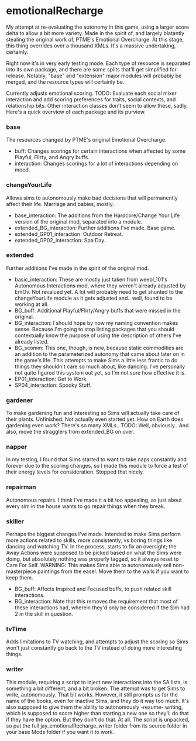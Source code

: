 # emotionalRecharge
My attempt at re-evaluating the autonomy in this game, using a larger score delta to allow a bit more variety.
Made in the spirit of, and largely blatantly stealing the original work of, PTME's Emotional Overcharge.
At this stage, this thing overrides over a thousand XMLs. It's a massive undertaking, certainly.

Right now it's in very early testing mode. Each type of resource is separated into its own package, and there are some splits that'll get simplified for release.
Notably, "base" and "extension" major modules will probably be merged, and the resource types will certainly be.

Currently adjusts emotional scoring.
TODO: Evaluate each social mixer interaction and add scoring preferences for traits, social contexts, and relationship bits. Other interaction classes don't seem to allow these, sadly.
Here's a quick overview of each package and its purview.

### base
The resources changed by PTME's original Emotional Overcharge.
* buff: Changes scorings for certain interactions when affected by some Playful, Flirty, and Angry buffs.
* interaction: Changes scorings for a lot of interactions depending on mood.

### changeYourLife
Allows sims to autonomously make bad decisions that will permanently affect their life. Marriage and babies, mostly.
* base_interaction: The additions from the Hardcore/Change Your Life version of the original mod, separated into a module.
* extended_BG_interaction: Further additions I've made. Base game.
* extended_GP01_interaction: Outdoor Retreat.
* extended_GP02_interaction: Spa Day.

### extended
Further additions I've made in the spirit of the original mod.
* basic_interaction: These are mostly just taken from weebl_101's Autonomous Interactions mod, where they weren't already adjusted by EmOv. Not revalued yet. A lot will probably need to get shunted to the changeYourLife module as it gets adjusted and.. well, found to be working at all.
* BG_buff: Additional Playful/Flirty/Angry buffs that were missed in the original.
* BG_interaction: I should hope by now my naming convention makes sense. Because I'm going to stop listing packages that you should contextually know the purpose of using the description of others I've already listed.
* BG_scomm: This one, though, is new, because static commodities are an addition to the parameterized autonomy that came about later on in the game's life. This attempts to make Sims a little less frantic to do things they shouldn't care so much about, like dancing. I've personally not quite figured this system out yet, so I'm not sure how effective it is.
* EP01_interaction: Get to Work.
* SP04_interaction: Spooky Stuff.

### gardener
To make gardening fun and interesting so Sims will actually take care of their plants.
Unfinished. Not actually even started yet. How on Earth does gardening even work? There's so many XMLs..
TODO: Well, obviously.. And also, move the stragglers from extended_BG on over.

### napper
In my testing, I found that Sims started to want to take naps constantly and forever due to the scoring changes, so I made this module to force a test of their energy levels for consideration. Stopped that nicely.

### repairman
Autonomous repairs. I think I've made it a bit too appealing, as just about every sim in the house wants to go repair things when they break.

### skiller
Perhaps the biggest changes I've made. Intended to make Sims perform more actions related to skills, more consistently, vs boring things like dancing and watching TV.
In the process, starts to fix an oversight; the Away Actions were supposed to be picked based on what the Sims were doing, but absolutely nothing was properly tagged, so it always reset to Care For Self.
WARNING: This makes Sims able to autonomously sell non-masterpiece paintings from the easel. Move them to the walls if you want to keep them.
* BG_buff: Affects Inspired and Focused buffs, to push related skill interactions.
* BG_interaction: Note that this removes the requirement that most of these interactions had, wherein they'd only be considered if the Sim had 2 in the skill in question.

### tvTime
Adds limitations to TV watching, and attempts to adjust the scoring so Sims won't just constantly go back to the TV instead of doing more interesting things.

### writer
This module, requiring a script to inject new interactions into the SA lists, is something a bit different, and a bit broken.
The attempt was to get Sims to write, autonomously. That bit works.
However, it still prompts us for the name of the books, even for inactive Sims, and they do it way too much.
It's also supposed to give them the ability to autonomously -resume- writing, which is supposed to score higher than starting a new one so they'll do that if they have the option.
But they don't do that. At all.
The script is unpacked, so put the full jay_emotionalRecharge_writer folder from its source folder in your base Mods folder if you want it to work.

